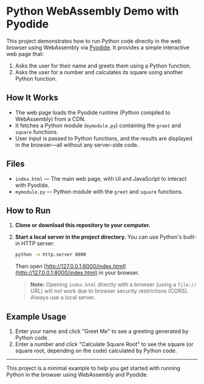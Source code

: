 # Python WebAssembly Demo with Pyodide

This project demonstrates how to run Python code directly in the web browser using WebAssembly via [Pyodide](https://pyodide.org/). It provides a simple interactive web page that:

1. Asks the user for their name and greets them using a Python function.
2. Asks the user for a number and calculates its square using another Python function.

## How It Works

- The web page loads the Pyodide runtime (Python compiled to WebAssembly) from a CDN.
- It fetches a Python module (`mymodule.py`) containing the `greet` and `square` functions.
- User input is passed to Python functions, and the results are displayed in the browser—all without any server-side code.

## Files

- `index.html` — The main web page, with UI and JavaScript to interact with Pyodide.
- `mymodule.py` — Python module with the `greet` and `square` functions.

## How to Run

1. **Clone or download this repository to your computer.**
2. **Start a local server in the project directory.**
   You can use Python's built-in HTTP server:

   ```sh
   python -m http.server 8000
   ```

   Then open [http://127.0.0.1:8000/index.html](http://127.0.0.1:8000/index.html) in your browser.

   > **Note:** Opening `index.html` directly with a browser (using a `file://` URL) will not work due to browser security restrictions (CORS). Always use a local server.

## Example Usage

1. Enter your name and click "Greet Me" to see a greeting generated by Python code.
2. Enter a number and click "Calculate Square Root" to see the square (or square root, depending on the code) calculated by Python code.

---

This project is a minimal example to help you get started with running Python in the browser using WebAssembly and Pyodide.

